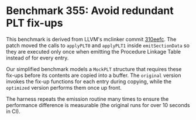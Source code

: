 # Benchmark 355: Avoid redundant PLT fix-ups

This benchmark is derived from LLVM's mclinker commit [310eefc](https://github.com/llvm-mirror/mclinker/commit/310eefcec21d54ac779dd0fcf873a6f2ae72545a).
The patch moved the calls to `applyPLT0` and `applyPLT1` inside `emitSectionData`
so they are executed only once when emitting the Procedure Linkage Table instead of
for every entry.

Our simplified benchmark models a `MockPLT` structure that requires these
fix-ups before its contents are copied into a buffer. The `original` version
invokes the fix-up functions for each entry during copying, while the
`optimized` version performs them once up front.

The harness repeats the emission routine many times to ensure the performance
difference is measurable (the original runs for over 10 seconds in CI).
